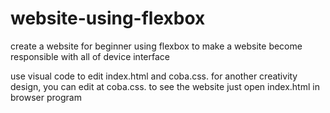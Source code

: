 # website-using-flexbox
create a website for beginner using flexbox to make a website become responsible with all of device interface

use visual code to edit index.html and coba.css.
for another creativity design, you can edit at coba.css. 
to see the website just open index.html in browser program
